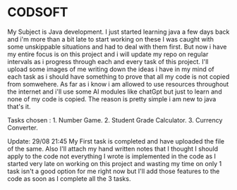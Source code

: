 # CODSOFT
My Subject is Java development. 
I just started learning java a few days back and i'm more than a bit late to start working on these I was caught with some unskippable situations and had to deal with them first.
But now i have my entire focus is on this project and i will update my repo on regular intervals as i progress through each and every task of this project.
I'll upload some images of me writing down the ideas i have in my mind of each task as i should have something to prove that all my code is not copied from somwehere.
As far as i know i am allowed to use resources throughout the internet and i'll use some AI modules like chatGpt but just to learn and none of my code is copied. The reason is pretty simple i am new to java that's it.


Tasks chosen : 1. Number Game.
               2. Student Grade Calculator.
               3. Currency Converter.

Update: 29/08 21:45
My First task is completed and have uploaded the file of the same. Also I'll attach my hand written notes that I thought I should apply to the code not everything I wrote is implemented in the code as I started very late on working on this project and wasting my time on only 1 task isn't a good option for me right now but I'll add those features to the code as soon as I complete all the 3 tasks.

